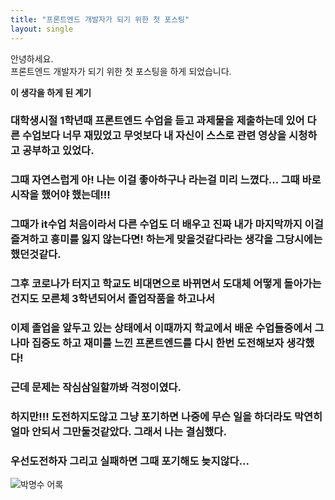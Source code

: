 ```yaml
---
title: "프론트엔드 개발자가 되기 위한 첫 포스팅"
layout: single
---
```


안녕하세요.  
프론트엔드 개발자가 되기 위한 첫 포스팅을 하게 되었습니다.  

**이 생각을 하게 된 계기**  

### 대학생시절 1학년때 프론트엔드 수업을 듣고 과제물을 제출하는데 있어 다른 수업보다 너무 재밌었고 무엇보다 내 자신이 스스로 관련 영상을 시청하고 공부하고 있었다.  


### 그때 자연스럽게 아! 나는 이걸 좋아하구나 라는걸 미리 느꼈다... 그때 바로 시작을 했어야 했는데!!!  


### 그때가 it수업 처음이라서 다른 수업도 더 배우고 진짜 내가 마지막까지 이걸 즐겨하고 흥미를 잃지 않는다면! 하는게 맞을것같다라는 생각을 그당시에는 했던것같다.  


### 그후 코로나가 터지고 학교도 비대면으로 바뀌면서 도대체 어떻게 돌아가는건지도 모른체 3학년되어서 졸업작품을 하고나서  


### 이제 졸업을 앞두고 있는 상태에서 이때까지 학교에서 배운 수업들중에서 그나마 집중도 하고 재미를 느낀 프론트엔드를 다시 한번 도전해보자 생각했다!  


### 근데 문제는 작심삼일할까봐 걱정이였다.  


### 하지만!!! 도전하지도않고 그냥 포기하면 나중에 무슨 일을 하더라도 막연히 얼마 안되서 그만둘것같았다. 그래서 나는 결심했다.  


### 우선도전하자 그리고 실패하면 그때 포기해도 늦지않다...  

![박명수 어록](https://mblogthumb-phinf.pstatic.net/20160428_184/seohyeon2726_1461826389972qovF6_JPEG/NaverBlog_20160428_155313_02.jpg?type=w2)

